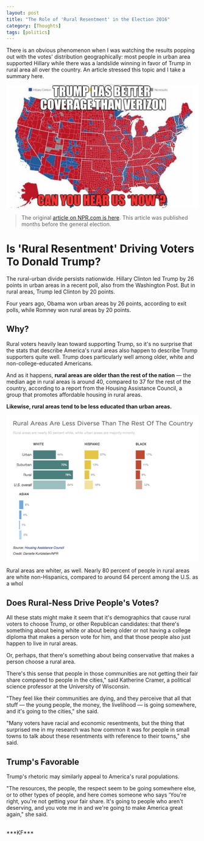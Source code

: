 ```yaml
---
layout: post
title: "The Role of 'Rural Resentment' in the Election 2016"
category: [Thoughts]
tags: [politics]
---
```

<div class = "message">There is an obvious phenomenon when I was watching the results popping out with the votes' distribution geographically: most people in urban area supported Hillary while there was a landslide winning in favor of Trump in rural area all over the country. An article stressed this topic and I take a summary here.</div>

![Trump has better coverage than Verizon](/public/img/20161110-election-map.jpg)

> The original [article on NPR.com is here](http://www.npr.org/2016/08/18/490240652/is-rural-resentment-driving-voters-to-donald-trump). This article was published months before the general election.

# Is 'Rural Resentment' Driving Voters To Donald Trump?

The rural-urban divide persists nationwide. Hillary Clinton led Trump by 26 points in urban areas in a recent poll, also from the Washington Post. But in rural areas, Trump led Clinton by 20 points.

Four years ago, Obama won urban areas by 26 points, according to exit polls, while Romney won rural areas by 20 points.
<!--more-->

## Why?

Rural voters heavily lean toward supporting Trump, so it's no surprise that the stats that describe America's rural areas also happen to describe Trump supporters quite well. Trump does particularly well among older, white and non-college-educated Americans.

And as it happens, **rural areas are older than the rest of the nation** — the median age in rural areas is around 40, compared to 37 for the rest of the country, according to a report from the Housing Assistance Council, a group that promotes affordable housing in rural areas.

**Likewise, rural areas tend to be less educated than urban areas.**

![rural less diverse](img/20161110-npr-rural-diversity.png)

Rural areas are whiter, as well. Nearly 80 percent of people in rural areas are white non-Hispanics, compared to around 64 percent among the U.S. as a whol

## Does Rural-Ness Drive People's Votes?

All these stats might make it seem that it's demographics that cause rural voters to choose Trump, or other Republican candidates: that there's something about being white or about being older or not having a college diploma that makes a person vote for him, and that those people also just happen to live in rural areas.

Or, perhaps, that there's something about being conservative that makes a person choose a rural area. 

There's this sense that people in those communities are not getting their fair share compared to people in the cities," said Katherine Cramer, a political science professor at the University of Wisconsin. 

"They feel like their communities are dying, and they perceive that all that stuff — the young people, the money, the livelihood — is going somewhere, and it's going to the cities," she said.

"Many voters have racial and economic resentments, but the thing that surprised me in my research was how common it was for people in small towns to talk about these resentments with reference to their towns," she said.

## Trump's Favorable

Trump's rhetoric may similarly appeal to America's rural populations.

"The resources, the people, the respect seem to be going somewhere else, or to other types of people, and here comes someone who says 'You're right, you're not getting your fair share. It's going to people who aren't deserving, and you vote me in and we're going to make America great again," she said.

<br>
***KF***
